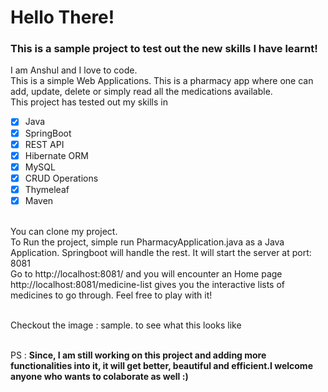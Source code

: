 # Hello There!
### This is a sample project to test out the new skills I have learnt!

I am Anshul and I love to code. 
<br/>
This is a simple Web Applications. This is a pharmacy app where one can add, update, delete or simply read all the medications available.
<br/>
This project has tested out my skills in
- [x] Java
- [x] SpringBoot
- [x] REST API
- [x] Hibernate ORM
- [x] MySQL
- [x] CRUD Operations
- [x] Thymeleaf
- [x] Maven

<br/>
You can clone my project. 
<br/>
To Run the project, simple run PharmacyApplication.java as a Java Application. Springboot will handle the rest. It will start the server at port: 8081
<br/>
Go to http://localhost:8081/ and you will encounter an Home page
<br/>
http://localhost:8081/medicine-list gives you the interactive lists of medicines to go through. Feel free to play with it!


<br/>
 <br/>
 
 Checkout the image : sample.   to see what this looks like
 <br/>
 <br/>
 
 
 




PS :  __Since, I am still working on this project and adding more functionalities into it, it will get better, beautiful and efficient.I welcome anyone who wants to colaborate as well :)__
